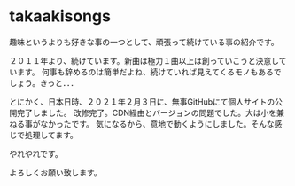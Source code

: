 # takaakisongs
趣味というよりも好きな事の一つとして、頑張って続けている事の紹介です。

２０１１年より、続けています。新曲は極力１曲以上は創っていこうと決意しています。
何事も辞めるのは簡単だよね、続けていれば見えてくるモノもあるでしょう。きっと．．．


とにかく、日本日時、２０２１年２月３日に、無事GitHubにて個人サイトの公開完了しました。
改修完了。CDN経由とバージョンの問題でした。大は小を兼ねる事がなかったです。
気になるから、意地で動くようにしました。そんな感じで処理してます。

やれやれです。

よろしくお願い致します。




